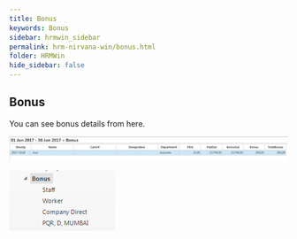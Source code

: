 ```yaml
---
title: Bonus
keywords: Bonus
sidebar: hrmwin_sidebar
permalink: hrm-nirvana-win/bonus.html
folder: HRMWin   
hide_sidebar: false
---
```


## Bonus

You can see bonus details from here.

![](/images/bonus.jpg)

![](/images/bonusexpand.png)


